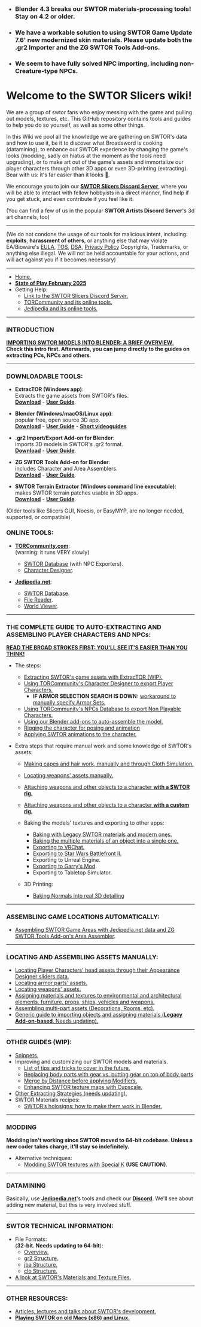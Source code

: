 * ### Blender 4.3 breaks our SWTOR materials-processing tools! Stay on 4.2 or older.


* ### We have a workable solution to using SWTOR Game Update 7.6' new modernized skin materials. Please update both the .gr2 Importer and the ZG SWTOR Tools Add-ons.
* ### We seem to have fully solved NPC importing, including non-Creature-type NPCs.

# Welcome to the SWTOR Slicers wiki!

We are a group of swtor fans who enjoy messing with the game and pulling out models, textures, etc. This GitHub repository contains tools and guides to help you do so yourself, as well as some other things.

In this Wiki we pool all the knowledge we are gathering on SWTOR's data and how to use it, be it to discover what Broadsword is cooking (datamining), to enhance our SWTOR experience by changing the game's looks (modding, sadly on hiatus at the moment as the tools need upgrading), or to make art out of the game's assets and immortalize our player characters through other 3D apps or even 3D-printing (extracting). Bear with us: it's far easier than it looks 🙂.

We encourage you to join our [**SWTOR Slicers Discord Server**](https://discord.gg/XfHFjSN), where you will be able to interact with fellow hobbyists in a direct manner, find help if you get stuck, and even contribute if you feel like it.

(You can find a few of us in the popular **SWTOR Artists Discord Server**'s 3d art channels, too)

***
(We do not condone the usage of our tools for malicious intent, including: **exploits**, **harassment of others**, or anything else that may violate EA/Bioware's [EULA](https://www.swtor.com/legalnotices/euala), [TOS](http://www.swtor.com/legalnotices/termsofservice), [DSA](https://www.swtor.com/legalnotices/digitalservicesagreement), [Privacy Policy](https://www.swtor.com/legalnotices/privacypolicy) Copyrights, Trademarks, or anything else illegal. We will not be held accountable for your actions, and will act against you if it becomes necessary)

***
* [Home.](https://github.com/SWTOR-Slicers/WikiPedia/wiki)
* **[State of Play February 2025](https://github.com/SWTOR-Slicers/WikiPedia/wiki/state-of-play)**
* Getting Help:
  * [Link to the SWTOR Slicers Discord Server.](https://discord.gg/XfHFjSN)
  * [TORCommunity and its online tools.](https://github.com/SWTOR-Slicers/WikiPedia/wiki/TORCommunity)
  * [Jedipedia and its online tools.](https://github.com/SWTOR-Slicers/WikiPedia/wiki/JediPedia)

***

### INTRODUCTION

 [**IMPORTING SWTOR MODELS INTO BLENDER: A BRIEF OVERVIEW**.](https://github.com/SWTOR-Slicers/WikiPedia/wiki/Importing-SWTOR-models-into-Blender-An-overview)  
  **Check this intro first. Afterwards, you can jump directly to the guides on extracting PCs, NPCs and others**. 

***

### DOWNLOADABLE TOOLS:

* **ExtracTOR (Windows app)**:  
  Extracts the game assets from SWTOR's files.  
  **[Download](https://github.com/UltimaKaosXIII/extracTOR/releases/latest)** - **[User Guide](https://github.com/SWTOR-Slicers/WikiPedia/wiki/ExtracTOR)**.
  
* **Blender (Windows/macOS/Linux app)**:  
  popular free, open source 3D app.  
  **[Download](https://www.blender.org/download/lts/)** - **[User Guide](https://www.blender.org/support/)** - **[Short videoguides](https://www.youtube.com/playlist?list=PLa1F2ddGya_-UvuAqHAksYnB0qL9yWDO6)**

* **.gr2 Import/Export Add-on for Blender**:  
  imports 3D models in SWTOR's .gr2 format.  
  **[Download](https://github.com/SWTOR-Slicers/Granny2-Plug-In-Blender-2.8x/releases/latest)** - **[User Guide](https://github.com/SWTOR-Slicers/Granny2-Plug-In-Blender-2.8x#swtor-granny2-gr2-importexport-add-on-for-blender-28-to-42)**.

* **ZG SWTOR Tools Add-on for Blender**:  
  includes Character and Area Assemblers.  
  **[Download](https://github.com/SWTOR-Slicers/ZG-SWTOR-Tools/releases/latest)** - **[User Guide](https://github.com/SWTOR-Slicers/WikiPedia/wiki/ZG-SWTOR-Tools-Add-on)**.

* **SWTOR Terrain Extractor (Windows command line executable)**:  
  makes SWTOR terrain patches usable in 3D apps.  
  **[Download](https://github.com/UltimaKaosXIII/STE2/releases/latest)** - **[User Guide](https://github.com/SWTOR-Slicers/WikiPedia/wiki/SWTOR-Terrain-Extractor)**.

(Older tools like Slicers GUI, Noesis, or EasyMYP, are no longer needed, supported, or compatible)

### ONLINE TOOLS:

  * **[TORCommunity.com](https://github.com/SWTOR-Slicers/WikiPedia/wiki/TORCommunity)**:  
  (warning: it runs VERY slowly)
    * [SWTOR Database](https://torcommunity.com/database/search/all) (with NPC Exporters).
    * [Character Designer](https://torcommunity.com/tools/character-designer).

  * **[Jedipedia.net](https://github.com/SWTOR-Slicers/WikiPedia/wiki/JediPedia)**:
    * [SWTOR Database](https://swtor.jedipedia.net/en).
    * [File Reader](https://swtor.jedipedia.net/reader).
    * [World Viewer](https://swtor.jedipedia.net/viewer).
  


***

### THE COMPLETE GUIDE TO AUTO-EXTRACTING AND ASSEMBLING PLAYER CHARACTERS AND NPCs:

**[READ THE BROAD STROKES FIRST: YOU'LL SEE IT'S EASIER THAN YOU THINK!](https://github.com/SWTOR-Slicers/WikiPedia/wiki/locating-swtor-characters-assets-automatically)**
  * The steps:
    * [Extracting SWTOR's game assets with ExtracTOR (WIP).](https://github.com/SWTOR-Slicers/WikiPedia/wiki/Installing-ExtracTOR-and-extracting-the-game-assets)
    * [Using TORCommunity's Character Designer to export Player Characters.](https://github.com/SWTOR-Slicers/WikiPedia/wiki/Using-TORCommunity-Character-Designer)
      * **IF ARMOR SELECTION SEARCH IS DOWN:** [workaround to manually specify Armor Sets.](https://github.com/SWTOR-Slicers/WikiPedia/wiki/TORC-Character-Designer-and-Manually-Creating-Armor-Sets)
    * [Using TORCommunity's NPCs Database to export Non Playable Characters.](https://github.com/SWTOR-Slicers/WikiPedia/wiki/Using-TORCommunity-NPCs-Database)
    * [Using our Blender add-ons to auto-assemble the model.](https://github.com/SWTOR-Slicers/WikiPedia/wiki/Importing-the-character-with-the-Character-Assembler-Tool)
    * [Rigging the character for posing and animation](https://github.com/SWTOR-Slicers/WikiPedia/wiki/Binding-a-character-to-a-posing-skeleton)
    * [Applying SWTOR animations to the character.](https://github.com/SWTOR-Slicers/WikiPedia/wiki/Applying-SWTOR-animations-to-a-skeleton)  

* Extra steps that require manual work and some knowledge of SWTOR's assets:
    * [Making capes and hair work, manually and through Cloth Simulation.](https://github.com/SWTOR-Slicers/WikiPedia/wiki/Making-capes-and-hair-work,-manually-and-through-Cloth-Simulation)
    * [Locating weapons' assets manually.](https://github.com/SWTOR-Slicers/WikiPedia/wiki/Locating-weapons-assets)
    * [Attaching weapons and other objects to a character **with a SWTOR rig**.](https://github.com/SWTOR-Slicers/WikiPedia/wiki/Attaching-weapons-and-other-objects-to-a-character)
    * [Attaching weapons and other objects to a character **with a custom rig**.](https://github.com/SWTOR-Slicers/WikiPedia/wiki/Attaching-weapons-and-other-objects-to-a-character-with-custom-rigs)
  
  * Baking the models' textures and exporting to other apps:
    * [Baking with Legacy SWTOR materials and modern ones.](https://github.com/SWTOR-Slicers/WikiPedia/wiki/Baking-the-models-to-export-them-to-other-apps)
    * [Baking the multiple materials of an object into a single one.](https://github.com/SWTOR-Slicers/WikiPedia/wiki/Baking-the-multiple-materials-of-an-object-into-a-single-one)
    * [Exporting to VRChat.](https://github.com/SWTOR-Slicers/WikiPedia/wiki/Exporting-SWTOR-models-to-VRChat)
    * [Exporting to Star Wars Battlefront II.](https://github.com/SWTOR-Slicers/WikiPedia/wiki/Exporting-SWTOR-models-to-Battlefront-II)
    * Exporting to Unreal Engine.
    * [Exporting to Garry's Mod](https://github.com/SWTOR-Slicers/WikiPedia/wiki/Exporting-to-Garrys-Mod-(GMod)).
    * Exporting to Tabletop Simulator.
  * 3D Printing:
    * [Baking Normals into real 3D detailing](https://github.com/SWTOR-Slicers/WikiPedia/wiki/Baking-Normals)

***

### ASSEMBLING GAME LOCATIONS AUTOMATICALLY:

* [Assembling SWTOR Game Areas with Jedipedia.net data and ZG SWTOR Tools Add-on's Area Assembler](https://github.com/SWTOR-Slicers/WikiPedia/wiki/ZG-SWTOR-Area-Tools).

***

### LOCATING AND ASSEMBLING ASSETS MANUALLY:

* [Locating Player Characters' head assets through their Appearance Designer sliders data.](https://github.com/SWTOR-Slicers/WikiPedia/wiki/Understanding-In-Game-Head-Slider-Values)
* [Locating armor parts' assets.](https://github.com/SWTOR-Slicers/WikiPedia/wiki/Locating-Armor-Parts-Assets)
* [Locating weapons' assets.](https://github.com/SWTOR-Slicers/WikiPedia/wiki/Locating-weapons-assets)
* [Assigning materials and textures to environmental and architectural elements, furniture, props, ships, vehicles and weapons.](https://github.com/SWTOR-Slicers/WikiPedia/wiki/Assigning-materials-and-textures-to-environmental-and-architectural-elements,-furniture,-props,-ships,-vehicles-and-weapons)
* [Assembling multi-part assets (Decorations, Rooms, etc).](https://github.com/SWTOR-Slicers/WikiPedia/wiki/Assembling-Multi-Part-Assets-(Decorations,-Rooms,-etc))
* [Generic guide to importing objects and assigning materials (**Legacy Add-on-based**. Needs updating).](https://github.com/SWTOR-Slicers/WikiPedia/wiki/Importing-Objects-and-Assigning-Materials-in-Blender)

***

### OTHER GUIDES (WIP):

  * [Snippets.](https://github.com/SWTOR-Slicers/WikiPedia/wiki/Snippets)
  * Improving and customizing our SWTOR models and materials.
    * [List of tips and tricks to cover in the future.](https://github.com/SWTOR-Slicers/WikiPedia/wiki/Blender-and-SWTOR-Tips-and-Tricks)
    * [Replacing body parts with gear vs. putting gear on top of body parts](https://github.com/SWTOR-Slicers/WikiPedia/wiki/Replacing-body-parts-with-gear-vs.-putting-gear-on-top-of-body-parts)
    * [Merge by Distance before applying Modifiers.](https://github.com/SWTOR-Slicers/WikiPedia/wiki/Merge-by-Distance-before-applying-Modifiers)
    * [Enhancing SWTOR texture maps with Cupscale.](https://github.com/SWTOR-Slicers/WikiPedia/wiki/Enhancing-SWTOR-texture-maps-with-Cupscale)
  * [Other Extracting Strategies (needs updating).](https://github.com/SWTOR-Slicers/WikiPedia/wiki/Extracting-strategies)
  * SWTOR Materials recipes:
    * [SWTOR’s holosigns: how to make them work in Blender.](https://github.com/SWTOR-Slicers/WikiPedia/wiki/SWTOR-holographic-signs-and-how-to-make-them-work)

***

### MODDING
**Modding isn't working since SWTOR moved to 64-bit codebase. Unless a new coder takes charge, it'll stay so indefinitely.**
* Alternative techniques:
  * [Modding SWTOR textures with Special K](https://github.com/SWTOR-Slicers/WikiPedia/wiki/Modding-SWTOR-textures-with-Special-K) **(USE CAUTION)**.

***

### DATAMINING
Basically, use **[Jedipedia.net](https://github.com/SWTOR-Slicers/WikiPedia/wiki/JediPedia)**'s tools and check our **[Discord](https://discord.gg/XfHFjSN)**. We'll see about adding new material, but this is very involved stuff.


***

### SWTOR TECHNICAL INFORMATION:
* File Formats:  
  (**32-bit. Needs updating to 64-bit**):
  * [Overview.](https://github.com/SWTOR-Slicers/WikiPedia/wiki/File-Formats)
  * [gr2 Structure.](https://github.com/SWTOR-Slicers/WikiPedia/wiki/GR2-File-Structure)
  * [jba Structure.](https://github.com/SWTOR-Slicers/WikiPedia/wiki/JBA-File-Structure)
  * [clo Structure.](https://github.com/SWTOR-Slicers/WikiPedia/wiki/CLO-File-Structure)
* [A look at SWTOR's Materials and Texture Files.](https://github.com/SWTOR-Slicers/WikiPedia/wiki/SWTOR-materials-and-texture-files)

***

### OTHER RESOURCES:
* [Articles, lectures and talks about SWTOR's development.](https://github.com/SWTOR-Slicers/WikiPedia/wiki/Articles,-lectures-and-talks)
* [**Playing SWTOR on old Macs (x86) and Linux.**](https://github.com/SWTOR-Slicers/WikiPedia/wiki/playing-swtor-on-other-operating-systems)